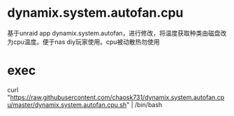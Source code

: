 # dynamix.system.autofan.cpu
基于unraid app dynamix.system.autofan，进行修改，将温度获取种类由磁盘改为cpu温度。便于nas diy玩家使用。cpu被动散热勿使用
# exec
curl "https://raw.githubusercontent.com/chaosk731/dynamix.system.autofan.cpu/master/dynamix.system.autofan.cpu.sh" | /bin/bash
